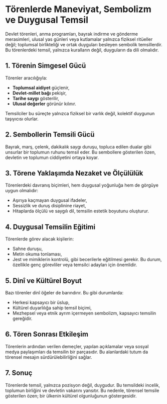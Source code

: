 # Törenlerde Maneviyat, Sembolizm ve Duygusal Temsil

Devlet törenleri, anma programları, bayrak indirme ve gönderme merasimleri, ulusal yas günleri veya kutlamalar yalnızca fiziksel ritüeller değil; toplumsal birlikteliği ve ortak duyguları besleyen sembolik temsillerdir. Bu törenlerdeki temsil, yalnızca kuralların değil, duyguların da dili olmalıdır.

## 1. Törenin Simgesel Gücü

Törenler aracılığıyla:

- **Toplumsal aidiyet** güçlenir,
- **Devlet-millet bağı** pekişir,
- **Tarihe saygı** gösterilir,
- **Ulusal değerler** görünür kılınır.

Temsilciler bu süreçte yalnızca fiziksel bir varlık değil, kolektif duygunun taşıyıcısı olurlar.

## 2. Sembollerin Temsili Gücü

Bayrak, marş, çelenk, dakikalık saygı duruşu, topluca edilen dualar gibi unsurlar bir toplumun ruhunu temsil eder. Bu sembollere gösterilen özen, devletin ve toplumun ciddiyetini ortaya koyar.

## 3. Törene Yaklaşımda Nezaket ve Ölçülülük

Törenlerdeki davranış biçimleri, hem duygusal yoğunluğa hem de görgüye uygun olmalıdır:

- Aşırıya kaçmayan duygusal ifadeler,
- Sessizlik ve duruş disiplinine riayet,
- Hitaplarda ölçülü ve saygılı dil,
  temsilin estetik boyutunu oluşturur.

## 4. Duygusal Temsilin Eğitimi

Törenlerde görev alacak kişilerin:

- Sahne duruşu,
- Metin okuma tonlaması,
- Jest ve mimiklerin kontrolü,
  gibi becerilerle eğitilmesi gerekir. Bu durum, özellikle genç görevliler veya temsilci adayları için önemlidir.

## 5. Dinî ve Kültürel Boyut

Bazı törenler dinî öğeler de barındırır. Bu gibi durumlarda:

- Herkesi kapsayıcı bir üslup,
- Kültürel duyarlılığa sahip temsil biçimi,
- Mezhepsel veya etnik ayrım içermeyen sembolizm,
  kapsayıcı temsilin gereğidir.

## 6. Tören Sonrası Etkileşim

Törenlerin ardından verilen demeçler, yapılan açıklamalar veya sosyal medya paylaşımları da temsilin bir parçasıdır. Bu alanlardaki tutum da törensel mesajın sürdürülebilirliğini sağlar.

## 7. Sonuç

Törenlerde temsil, yalnızca pozisyon değil, duygudur. Bu temsildeki incelik, toplumun birliğini ve devletin vakarını yansıtır. Bu nedenle, törensel temsile gösterilen özen; bir ülkenin kültürel olgunluğunun göstergesidir.
